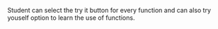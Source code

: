 Student can select the try it button for every function and can also try youself option to learn the use of functions.
